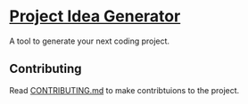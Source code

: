 # [Project Idea Generator]()

A tool to generate your next coding project.

## Contributing

Read [CONTRIBUTING.md](CONTRIBUTING.md) to make contribtuions to the project.